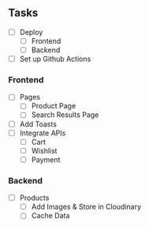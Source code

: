 ## Tasks

- [ ] Deploy
  - [ ] Frontend
  - [ ] Backend
- [ ] Set up Github Actions

### Frontend

- [ ] Pages
  - [ ] Product Page
  - [ ] Search Results Page
- [ ] Add Toasts
- [ ] Integrate APIs
  - [ ] Cart
  - [ ] Wishlist
  - [ ] Payment

### Backend

- [ ] Products
  - [ ] Add Images & Store in Cloudinary
  - [ ] Cache Data
